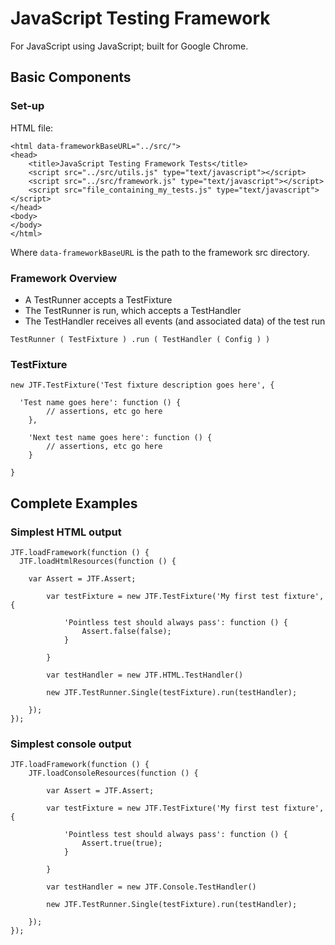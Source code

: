 JavaScript Testing Framework
============================

For JavaScript using JavaScript; built for Google Chrome.

Basic Components
----------------

### Set-up

HTML file:

```
<html data-frameworkBaseURL="../src/">
<head>
    <title>JavaScript Testing Framework Tests</title>
    <script src="../src/utils.js" type="text/javascript"></script>
    <script src="../src/framework.js" type="text/javascript"></script>
    <script src="file_containing_my_tests.js" type="text/javascript"></script>
</head>
<body>
</body>
</html>
```

Where ```data-frameworkBaseURL``` is the path to the framework src directory.

### Framework Overview

* A TestRunner accepts a TestFixture
* The TestRunner is run, which accepts a TestHandler
* The TestHandler receives all events (and associated data) of the test run

```TestRunner ( TestFixture ) .run ( TestHandler ( Config ) ) ```

### TestFixture

```
new JTF.TestFixture('Test fixture description goes here', {

  'Test name goes here': function () {
		// assertions, etc go here
	},

	'Next test name goes here': function () {
		// assertions, etc go here
	}
	
}
```

Complete Examples
-------------

### Simplest HTML output

```
JTF.loadFramework(function () {
  JTF.loadHtmlResources(function () {

	var Assert = JTF.Assert;

		var testFixture = new JTF.TestFixture('My first test fixture', {
		
			'Pointless test should always pass': function () {
				Assert.false(false);
			}
			
		}

		var testHandler = new JTF.HTML.TestHandler()

		new JTF.TestRunner.Single(testFixture).run(testHandler);

	});
});
```

### Simplest console output

```
JTF.loadFramework(function () {
	JTF.loadConsoleResources(function () {
	
		var Assert = JTF.Assert;

		var testFixture = new JTF.TestFixture('My first test fixture', {
		
			'Pointless test should always pass': function () {
				Assert.true(true);
			}
			
		}

		var testHandler = new JTF.Console.TestHandler()

		new JTF.TestRunner.Single(testFixture).run(testHandler);
	
	});
});
```